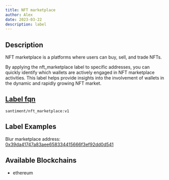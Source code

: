 ```yaml
---
title: NFT marketplace
author: Alex
date: 2023-03-22
description: label
---
```


## Description

NFT marketplace is a platforms where users can buy, sell, and trade NFTs.

By applying the nft_marketplace label to specific addresses, you can quickly identify which wallets are actively engaged in NFT marketplace activities. This label helps provide insights into the involvement of wallets in the dynamic and rapidly growing NFT market.

## [Label fqn](/labels/label-fqn)

`santiment/nft_marketplace:v1`

## Label Examples

Blur marketplace address: [0x39da41747a83aee658334415666f3ef92dd0d541](https://etherscan.io/address/0x39da41747a83aee658334415666f3ef92dd0d541)


## Available Blockchains

* ethereum